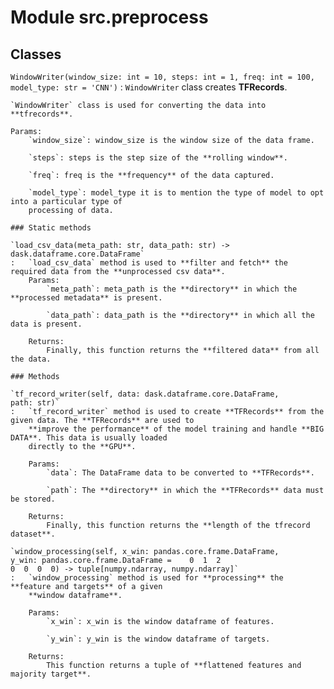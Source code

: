 Module src.preprocess
=====================

Classes
-------

`WindowWriter(window_size: int = 10, steps: int = 1, freq: int = 100, model_type: str = 'CNN')`
:   `WindowWriter` class creates **TFRecords**.
    
    `WindowWriter` class is used for converting the data into **tfrecords**.
    
    Params:
        `window_size`: window_size is the window size of the data frame.
    
        `steps`: steps is the step size of the **rolling window**.
    
        `freq`: freq is the **frequency** of the data captured.
    
        `model_type`: model_type it is to mention the type of model to opt into a particular type of
        processing of data.

    ### Static methods

    `load_csv_data(meta_path: str, data_path: str) ‑> dask.dataframe.core.DataFrame`
    :   `load_csv_data` method is used to **filter and fetch** the required data from the **unprocessed csv data**.
        Params:
            `meta_path`: meta_path is the **directory** in which the **processed metadata** is present.
        
            `data_path`: data_path is the **directory** in which all the data is present.
        
        Returns:
            Finally, this function returns the **filtered data** from all the data.

    ### Methods

    `tf_record_writer(self, data: dask.dataframe.core.DataFrame, path: str)`
    :   `tf_record_writer` method is used to create **TFRecords** from the given data. The **TFRecords** are used to
        **improve the performance** of the model training and handle **BIG DATA**. This data is usually loaded
        directly to the **GPU**.
        
        Params:
            `data`: The DataFrame data to be converted to **TFRecords**.
        
            `path`: The **directory** in which the **TFRecords** data must be stored.
        
        Returns:
            Finally, this function returns the **length of the tfrecord dataset**.

    `window_processing(self, x_win: pandas.core.frame.DataFrame, y_win: pandas.core.frame.DataFrame =    0  1  2
    0  0  0  0) ‑> tuple[numpy.ndarray, numpy.ndarray]`
    :   `window_processing` method is used for **processing** the **feature and targets** of a given
        **window dataframe**.
        
        Params:
            `x_win`: x_win is the window dataframe of features.
        
            `y_win`: y_win is the window dataframe of targets.
        
        Returns:
            This function returns a tuple of **flattened features and majority target**.